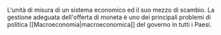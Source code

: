 L'unità di misura di un sistema economico ed il suo mezzo di scambio.
La gestione adeguata dell'offerta di moneta è uno dei principali problemi di politica [[Macroeconomia|macroeconomica]] del governo in tutti i Paesi.